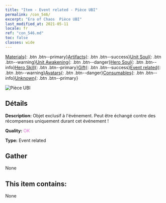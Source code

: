```yaml
---
title: "Item - Event related - Pièce UBI"
permalink: /con_546/
excerpt: "Era of Chaos  Pièce UBI"
last_modified_at: 2021-05-11
locale: fr
ref: "con_546.md"
toc: false
classes: wide
---
```

 [Materials](/ItemsFR/){: .btn .btn--primary}[Artifacts](/ItemsFR/Artifacts/){: .btn .btn--success}[Unit Soul](/ItemsFR/UnitSoul/){: .btn .btn--warning}[Unit Awakening](/ItemsFR/UnitAwakening/){: .btn .btn--danger}[Hero Soul](/ItemsFR/HeroSoul/){: .btn .btn--info}[Hero Skill](/ItemsFR/HeroSkill/){: .btn .btn--primary}[Gift](/ItemsFR/Gift/){: .btn .btn--success}[Event related](/ItemsFR/Events/){: .btn .btn--warning}[Avatars](/ItemsFR/Avatars/){: .btn .btn--danger}[Consumables](/ItemsFR/Consumables/){: .btn .btn--info}[Unknown](/ItemsFR/Unknown/){: .btn .btn--primary}

 ![Pièce UBI](/images/t/i_10032.png)

## Détails
 **Description:** Objet exclusif à l'événement. Peut être échangé contre des récompenses uniquement durant cet événement !

 **Quality:** <span style="color: #DA70D6">OK</span>

 **Type:** Event related

## Gather

  None

## This item contains:

  None

